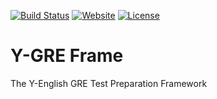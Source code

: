 [![Build Status](https://travis-ci.org/Y-Lab/Y-GRE-Frame.svg)](https://travis-ci.org/Y-Lab/Y-GRE-Frame)
[![Website](https://img.shields.io/website-up-down-green-red/https/frame.y-gre.org.svg)](https://frame.y-gre.org/)
[![License](https://img.shields.io/badge/license-CC4.0%20BY--NC--ND-orange.svg)](/blob/master/LICENSE)

# Y-GRE Frame
The Y-English GRE Test Preparation Framework
